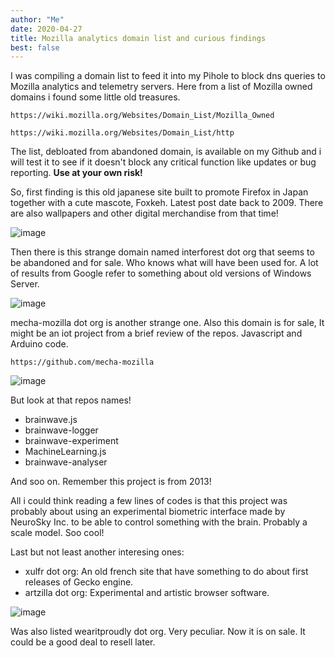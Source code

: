 ```yaml
---
author: "Me"
date: 2020-04-27
title: Mozilla analytics domain list and curious findings
best: false
---
```


I was compiling a domain list to feed it into my Pihole to block dns queries to Mozilla analytics and telemetry servers. 
Here from a list of Mozilla owned domains i found some little old treasures.

```
https://wiki.mozilla.org/Websites/Domain_List/Mozilla_Owned

https://wiki.mozilla.org/Websites/Domain_List/http
```
The list, debloated from abandoned domain, is available on my Github and i will test it to see if it doesn't block any critical function like updates or bug reporting.
**Use at your own risk!**


So, first finding is this old japanese site built to promote Firefox in Japan together with a cute mascote, Foxkeh.
Latest post date back to 2009. 
There are also wallpapers and other digital merchandise from that time!

![image](/img/fox.png)

Then there is this strange domain named interforest dot org that seems to be abandoned and for sale. 
Who knows what will have been used for.
A lot of results from Google refer to something about old versions of Windows Server.

![image](/img/fox2.png)

mecha-mozilla dot org is another strange one. Also this domain is for sale, 
It might be an iot project from a brief review of the repos. Javascript and Arduino code.

```
https://github.com/mecha-mozilla
```
![image](/img/fox3.png)

But look at that repos names!

- brainwave.js 
- brainwave-logger
- brainwave-experiment
- MachineLearning.js
- brainwave-analyser

And soo on. Remember this project is from 2013!

All i could think reading a few lines of codes is that this project was probably about using an experimental biometric interface made by NeuroSky Inc. to be able to control something with the brain. Probably a scale model.
Soo cool!

Last but not least another interesing ones:

- xulfr dot org: An old french site that have something to do about first releases of Gecko engine.
- artzilla dot org: Experimental and artistic browser software. 

![image](/img/fox4.jpg)

Was also listed wearitproudly dot org. Very peculiar. Now it is on sale. It could be a good deal to resell later.
